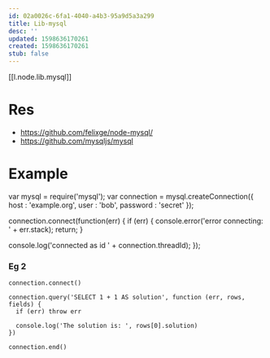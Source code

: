 ```yaml
---
id: 02a0026c-6fa1-4040-a4b3-95a9d5a3a299
title: Lib-mysql
desc: ''
updated: 1598636170261
created: 1598636170261
stub: false
---
```

[[l.node.lib.mysql]]


# Res
- https://github.com/felixge/node-mysql/
- https://github.com/mysqljs/mysql

# Example

var mysql      = require('mysql');
var connection = mysql.createConnection({
  host     : 'example.org',
  user     : 'bob',
  password : 'secret'
});

connection.connect(function(err) {
  if (err) {
    console.error('error connecting: ' + err.stack);
    return;
  }

  console.log('connected as id ' + connection.threadId);
});

### Eg 2

```
connection.connect()

connection.query('SELECT 1 + 1 AS solution', function (err, rows, fields) {
  if (err) throw err

  console.log('The solution is: ', rows[0].solution)
})

connection.end()


```
